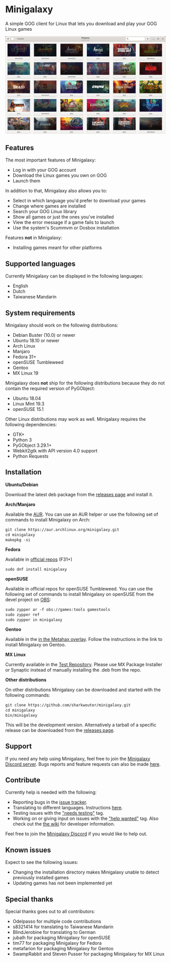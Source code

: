 # Minigalaxy

A simple GOG client for Linux that lets you download and play your GOG Linux games

![screenshot](screenshot.jpg?raw=true)

## Features

The most important features of Minigalaxy:

- Log in with your GOG account
- Download the Linux games you own on GOG
- Launch them

In addition to that, Minigalaxy also allows you to:

- Select in which language you'd prefer to download your games
- Change where games are installed
- Search your GOG Linux library
- Show all games or just the ones you've installed
- View the error message if a game fails to launch
- Use the system's Scummvm or Dosbox installation

Features **not** in Minigalaxy:

- Installing games meant for other platforms

## Supported languages

Currently Minigalaxy can be displayed in the following languages:
- English
- Dutch
- Taiwanese Mandarin

## System requirements

Minigalaxy should work on the following distributions:

- Debian Buster (10.0) or newer
- Ubuntu 18.10 or newer
- Arch Linux
- Manjaro
- Fedora 31+
- openSUSE Tumbleweed
- Gentoo
- MX Linux 19

Minigalaxy does **not** ship for the following distributions because they do not contain the required version of PyGObject:

- Ubuntu 18.04
- Linux Mint 19.3
- openSUSE 15.1

Other Linux distributions may work as well. Minigalaxy requires the following dependencies:

- GTK+
- Python 3
- PyGObject 3.29.1+
- Webkit2gtk with API version 4.0 support
- Python Requests

## Installation

**Ubuntu/Debian**

Download the latest deb package from the [releases page](https://github.com/sharkwouter/minigalaxy/releases) and install it.

**Arch/Manjaro**

Available the [AUR](https://aur.archlinux.org/packages/minigalaxy). You can use an AUR helper or use the following set of commands to install Minigalaxy on Arch:

```shell script
git clone https://aur.archlinux.org/minigalaxy.git
cd minigalaxy
makepkg -si
```

**Fedora**

Available in [official repos](https://src.fedoraproject.org/rpms/minigalaxy) (F31+)

```shell script
sudo dnf install minigalaxy
```

**openSUSE**

Available in official repos for openSUSE Tumbleweed. You can use the following set of commands to install Minigalaxy on openSUSE from the devel project on [OBS](https://build.opensuse.org/package/show/games:tools/minigalaxy):
```shell script
sudo zypper ar -f obs://games:tools gamestools
sudo zypper ref
sudo zypper in minigalaxy
```

**Gentoo**

Available in the [in the Metahax overlay](https://github.com/metafarion/metahax). Follow the instructions in the link to install Minigalaxy on Gentoo.

**MX Linux**

Currently available in the [Test Repository](http://mxrepo.com/mx/testrepo/pool/test/m/minigalaxy/).  Please use MX Package Installer or Synaptic instead of manually installing the .deb from the repo.

**Other distributions**

On other distributions Minigalaxy can be downloaded and started with the following commands:
```shell script
git clone https://github.com/sharkwouter/minigalaxy.git
cd minigalaxy
bin/minigalaxy
```

This will be the development version. Alternatively a tarball of a specific release can be downloaded from the [releases page](https://github.com/sharkwouter/minigalaxy/releases).

## Support
If you need any help using Minigalaxy, feel free to join the [Minigalaxy Discord server](https://discord.gg/RC4cXVD).
Bugs reports and feature requests can also be made [here](https://github.com/sharkwouter/minigalaxy/issues).

## Contribute

Currently help is needed with the following:

- Reporting bugs in the [issue tracker](https://github.com/sharkwouter/minigalaxy/issues).
- Translating to different languages. Instructions [here](https://github.com/sharkwouter/minigalaxy/wiki/Translating-Minigalaxy).
- Testing issues with the ["needs testing"](https://github.com/sharkwouter/minigalaxy/issues?q=is%3Aissue+is%3Aopen+label%3A%22needs+testing%22) tag. 
- Working on or giving input on issues with the ["help wanted"](https://github.com/sharkwouter/minigalaxy/issues?q=is%3Aissue+is%3Aopen+label%3A%22help+wanted%22) tag. Also check out the [the wiki](https://github.com/sharkwouter/minigalaxy/wiki/Developer-information) for developer information.

Feel free to join the [Minigalaxy Discord](https://discord.gg/RC4cXVD) if you would like to help out.

## Known issues

Expect to see the following issues:

* Changing the installation directory makes Minigalaxy unable to detect previously installed games
* Updating games has not been implemented yet

## Special thanks

Special thanks goes out to all contributors:

- Odelpasso for multiple code contributions
- s8321414 for translating to Taiwanese Mandarin
- BlindJerobine for translating to German
- jubalh for packaging Minigalaxy for openSUSE
- tim77 for packaging Minigalaxy for Fedora
- metafarion for packaging Minigalaxy for Gentoo
- SwampRabbit and Steven Pusser for packaging Minigalaxy for MX Linux
